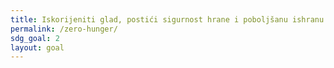 ```yaml
---
title: Iskorijeniti glad, postići sigurnost hrane i poboljšanu ishranu te promicati održivu poljoprivredu
permalink: /zero-hunger/
sdg_goal: 2
layout: goal
---
```



